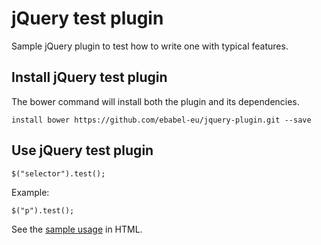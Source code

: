 # jQuery test plugin
Sample jQuery plugin to test how to write one with typical features.

## Install jQuery test plugin
The bower command will install both the plugin and its dependencies.
```
install bower https://github.com/ebabel-eu/jquery-plugin.git --save
```

## Use jQuery test plugin
```
$("selector").test();
```

Example:
```
$("p").test();
```

See the [sample usage](src/index.html) in HTML.

